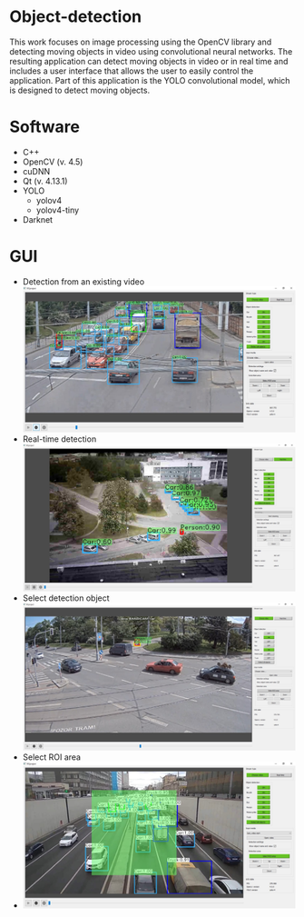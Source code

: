 # Object-detection
This work focuses on image processing using the OpenCV library and detecting moving objects 
in video using convolutional neural networks. The resulting application can detect moving objects 
in video or in real time and includes a user interface that allows the user to easily control the application. 
Part of this application is the YOLO convolutional model, which is designed to detect moving objects.

# Software
* C++
* OpenCV (v. 4.5)
* cuDNN
* Qt (v. 4.13.1)
* YOLO
  * yolov4 
  * yolov4-tiny
* Darknet

# GUI
* Detection from an existing video
![alt text](https://github.com/xmedyn00/Object-detection/blob/main/Application%20samples/Sample_4.jpg)
* Real-time detection
![alt text](https://github.com/xmedyn00/Object-detection/blob/main/Application%20samples/Sample_6.jpg)
* Select detection object
![alt text](https://github.com/xmedyn00/Object-detection/blob/main/Application%20samples/Sample_7.jpg)
* Select ROI area
* ![alt text](https://github.com/xmedyn00/Object-detection/blob/main/Application%20samples/Sample_1.jpg)
